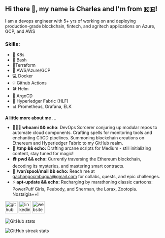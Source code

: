 ## Hi there 👋, my name is Charles and I'm from 🇰🇪!



I am a devops engineer with 5+ yrs of working on and deploying production-grade blockchain, fintech, and agritech applications on Azure, GCP, and AWS

### Skills:

* 🧠 K8s
* 🦾 Bash
* 🦿Terraform
* 🥋 AWS/Azure/GCP
* 💻 Docker
* 💡 Github Actions
* 🛠️ Helm
* 🔭 ArgoCD
* 🧬 Hyperledger Fabric (HLF)
* 📊 Prometheus, Grafana, ELK

**A little more about me ...**

- 👨🏽‍💻 **whoami && echo:** DevOps Sorcerer conjuring up modular repos to automate cloud components. Crafting spells for monitoring tools and enchanting CI/CD pipelines. Summoning blockchain creations on Ethereum and Hyperledger Fabric to my GitHub realm.
- 🤔 **/tmp && echo:** Drafting arcane scripts for Medium - still initializing content, stay tuned for magic!
- 🛖 **pwd && echo:** Currently traversing the Ethereum blockchain, decoding its mysteries, and mastering smart contracts.
- 📨 **/var/spool/mail && echo:** Reach me at gachangocmbugua@gmail.com for collabs, quests, and epic challenges.
- ⚡ **apt-update && echo:** Recharging by marathoning classic cartoons: PowerPuff Girls, Peabody, and Sherman, the Lorax, Zootopia. Nostalgia++!






[<img src='https://cdn.jsdelivr.net/npm/simple-icons@3.0.1/icons/github.svg' alt='github' height='40'>](https://github.com/CharlesGM)  [<img src='https://cdn.jsdelivr.net/npm/simple-icons@3.0.1/icons/linkedin.svg' alt='linkedin' height='40'>](https://www.linkedin.com/in/charles-mbugua-b7525ba5/)  [<img src='https://cdn.jsdelivr.net/npm/simple-icons@3.0.1/icons/icloud.svg' alt='website' height='40'>](https://medium.com/@gachango)  

![GitHub stats](https://github-readme-stats.vercel.app/api?username=CharlesGM&show_icons=true)  

![GitHub streak stats](https://streak-stats.demolab.com/?user=CharlesGM)  

